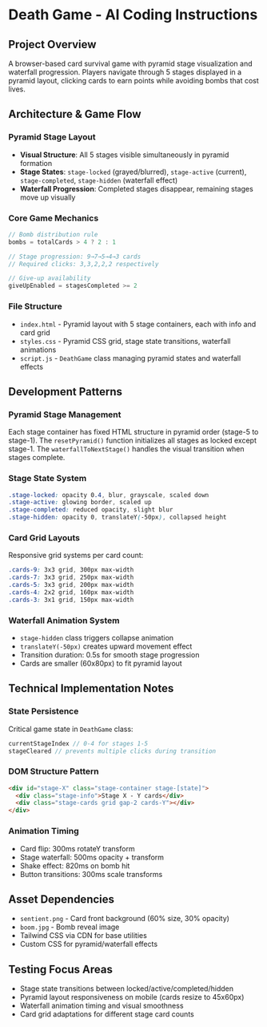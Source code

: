 # Death Game - AI Coding Instructions

## Project Overview
A browser-based card survival game with pyramid stage visualization and waterfall progression. Players navigate through 5 stages displayed in a pyramid layout, clicking cards to earn points while avoiding bombs that cost lives.

## Architecture & Game Flow

### Pyramid Stage Layout
- **Visual Structure**: All 5 stages visible simultaneously in pyramid formation
- **Stage States**: `stage-locked` (grayed/blurred), `stage-active` (current), `stage-completed`, `stage-hidden` (waterfall effect)
- **Waterfall Progression**: Completed stages disappear, remaining stages move up visually

### Core Game Mechanics
```javascript
// Bomb distribution rule
bombs = totalCards > 4 ? 2 : 1

// Stage progression: 9→7→5→4→3 cards
// Required clicks: 3,3,2,2,2 respectively

// Give-up availability
giveUpEnabled = stagesCompleted >= 2
```

### File Structure
- `index.html` - Pyramid layout with 5 stage containers, each with info and card grid
- `styles.css` - Pyramid CSS grid, stage state transitions, waterfall animations
- `script.js` - `DeathGame` class managing pyramid states and waterfall effects

## Development Patterns

### Pyramid Stage Management
Each stage container has fixed HTML structure in pyramid order (stage-5 to stage-1). The `resetPyramid()` function initializes all stages as locked except stage-1. The `waterfallToNextStage()` handles the visual transition when stages complete.

### Stage State System
```css
.stage-locked: opacity 0.4, blur, grayscale, scaled down
.stage-active: glowing border, scaled up
.stage-completed: reduced opacity, slight blur
.stage-hidden: opacity 0, translateY(-50px), collapsed height
```

### Card Grid Layouts
Responsive grid systems per card count:
```css
.cards-9: 3x3 grid, 300px max-width
.cards-7: 3x3 grid, 250px max-width  
.cards-5: 3x3 grid, 200px max-width
.cards-4: 2x2 grid, 160px max-width
.cards-3: 3x1 grid, 150px max-width
```

### Waterfall Animation System
- `stage-hidden` class triggers collapse animation
- `translateY(-50px)` creates upward movement effect
- Transition duration: 0.5s for smooth stage progression
- Cards are smaller (60x80px) to fit pyramid layout

## Technical Implementation Notes

### State Persistence
Critical game state in `DeathGame` class:
```javascript
currentStageIndex // 0-4 for stages 1-5
stageCleared // prevents multiple clicks during transition
```

### DOM Structure Pattern
```html
<div id="stage-X" class="stage-container stage-[state]">
  <div class="stage-info">Stage X - Y cards</div>
  <div class="stage-cards grid gap-2 cards-Y"></div>
</div>
```

### Animation Timing
- Card flip: 300ms rotateY transform
- Stage waterfall: 500ms opacity + transform
- Shake effect: 820ms on bomb hit
- Button transitions: 300ms scale transforms

## Asset Dependencies
- `sentient.png` - Card front background (60% size, 30% opacity)
- `boom.jpg` - Bomb reveal image
- Tailwind CSS via CDN for base utilities
- Custom CSS for pyramid/waterfall effects

## Testing Focus Areas
- Stage state transitions between locked/active/completed/hidden
- Pyramid layout responsiveness on mobile (cards resize to 45x60px)
- Waterfall animation timing and visual smoothness
- Card grid adaptations for different stage card counts
